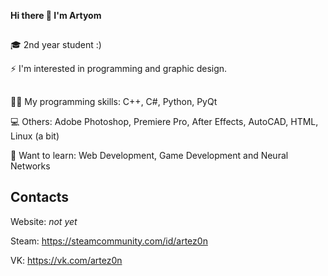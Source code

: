 **Hi there 👋 I'm Artyom**
##
🎓 2nd year student :)

⚡ I'm interested in programming and graphic design.
##
👨‍💻 My programming skills: C++, C#, Python, PyQt

💻 Others: Adobe Photoshop, Premiere Pro, After Effects, AutoCAD, HTML, Linux (a bit)

📙 Want to learn: Web Development, Game Development and Neural Networks
## Contacts
Website: _not yet_

Steam: https://steamcommunity.com/id/artez0n

VK: https://vk.com/artez0n

<!--
### Hi there 👋

**ARTEZON/ARTEZON** is a ✨ _special_ ✨ repository because its `README.md` (this file) appears on your GitHub profile.

Here are some ideas to get you started:

- 🔭 I’m currently working on ...
- 🌱 I’m currently learning ...
- 👯 I’m looking to collaborate on ...
- 🤔 I’m looking for help with ...
- 💬 Ask me about ...
- 📫 How to reach me: ...
- 😄 Pronouns: ...
- ⚡ Fun fact: ...
-->
